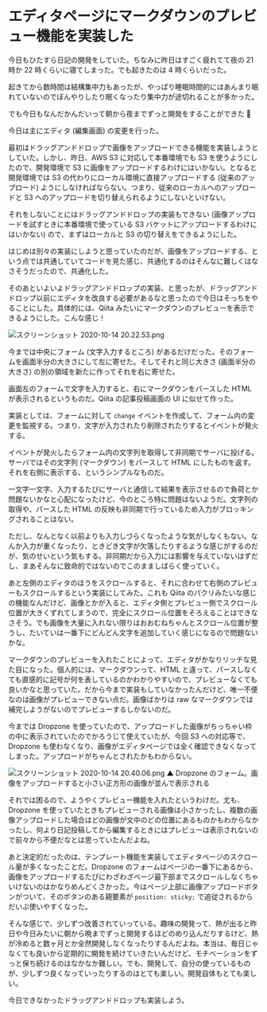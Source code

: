 # エディタページにマークダウンのプレビュー機能を実装した
今日もひたすら日記の開発をしていた。ちなみに昨日はすごく疲れてて夜の 21 時か 22 時くらいに寝てしまった。でも起きたのは 4 時くらいだった。

起きてから数時間は結構集中力もあったが、やっぱり睡眠時間的にはあんまり眠れていないのでぼんやりしたり眠くなったり集中力が途切れることが多かった。

でも今日もなんだかんだいって朝から夜までずっと開発をすることができた 💪

今日は主にエディタ (編集画面) の変更を行った。

最初はドラッグアンドドロップで画像をアップロードできる機能を実装しようとしていた。しかし、昨日、AWS S3 に対応して本番環境でも S3 を使うようにしたので、開発環境で S3 に画像をアップロードするわけにはいかない。となると開発環境では S3 の代わりにローカル環境に直接アップロードする (従来のアップロード) ようにしなければならない。つまり、従来のローカルへのアップロードと S3 へのアップロードを切り替えられるようにしないといけない。

それをしないことにはドラッグアンドドロップの実装もできない (画像アップロードを試すときに本番環境で使っている S3 バケットにアップロードするわけにはいかない) ので、まずはローカルと S3 の切り替えをできるようにした。

はじめは別々の実装にしようと思っていたのだが、画像をアップロードする、という点では共通していてコードを見た感じ、共通化するのはそんなに難しくはなさそうだったので、共通化した。

そのあといよいよドラッグアンドドロップの実装、と思ったが、ドラッグアンドドロップ以前にエディタを改良する必要があるなと思ったので今日はそっちをやることにした。具体的には、Qiita みたいにマークダウンのプレビューを表示できるようにした。こんな感じ！

![スクリーンショット 2020-10-14 20.22.53.png](https://diary.noraworld.media/images/2020/10/4d4a8a2c3de1f46e5052a327db8d8284d78b21f41f29fb41861640427ab35f97.png)

今までは中央にフォーム (文字入力するところ) があるだけだった。そのフォームを画面半分の大きさにして左に寄せた。そしてそれと同じ大きさ (画面半分の大きさ) の別の領域を新たに作ってそれを右に寄せた。

画面左のフォームで文字を入力すると、右にマークダウンをパースした HTML が表示されるというものだ。Qiita の記事投稿画面の UI に似せて作った。

実装としては、フォームに対して `change` イベントを作成して、フォーム内の変更を監視する。つまり、文字が入力されたり削除されたりするとイベントが発火する。

イベントが発火したらフォーム内の文字列を取得して非同期でサーバに投げる。サーバではその文字列 (マークダウン) をパースして HTML にしたものを返す。それを右側に表示する、というシンプルなものだ。

一文字一文字、入力するたびにサーバと通信して結果を表示させるので負荷とか問題ないかなと心配になったけど、今のところ特に問題はないようだ。文字列の取得や、パースした HTML の反映も非同期で行っているため入力がブロッキングされることはない。

ただし、なんとなく以前よりも入力しづらくなったような気がしなくもない。なんか入力が重くなったり、ときどき文字が欠落したりするような感じがするのだが、気のせいという気もする。非同期だから入力には影響を与えていないはずだし、まあそんなに致命的ではないのでこのまましばらく使っていく。

あと左側のエディタのほうをスクロールすると、それに合わせて右側のプレビューもスクロールするという実装にしてみた。これも Qiita のパクリみたいな感じの機能なんだけど、画像とかが入ると、エディタ側とプレビュー側でスクロール位置が大きくずれてしまうので、完全にスクロール位置をそろえることはできなさそう。でも画像を大量に入れない限りはおおむねちゃんとスクロール位置が整うし、たいていは一番下にどんどん文字を追加していく感じになるので問題ないかな。

マークダウンのプレビューを入れたことによって、エディタがかなりリッチな見た目になった。個人的には、マークダウンって、HTML と違って、パースしなくても直感的に記号が何を表しているのかわかりやすいので、プレビューなくても良いかなと思っていた。だから今まで実装もしていなかったんだけど、唯一不便なのは画像がプレビューできない点だ。画像ばかりは raw なマークダウンでは補完しようがないのでプレビューするしかないのだ。

今までは Dropzone を使っていたので、アップロードした画像がちっちゃい枠の中に表示されていたのでかろうじて使えていたが、今回 S3 への対応等で、Dropzone も使わなくなり、画像がエディタページでは全く確認できなくなってしまった。アップロードがちゃんとされたかもわからない。

![スクリーンショット 2020-10-14 20.40.06.png](https://diary.noraworld.media/images/2020/10/dbf166391d4a48d7c0a96fe430de9dd3ff9dd6c22c6d734c885105e90cbbe705.png)
▲ Dropzone のフォーム。画像をアップロードすると小さい正方形の画像が並んで表示される

それでは困るので、ようやくプレビュー機能を入れたというわけだ。尤も、Dropzone を使っていたときもプレビューされる画像は小さかったし、複数の画像アップロードした場合はどの画像が文中のどの位置にあるものかもわからなかったし、何より日記投稿してから編集するときにはプレビューは表示されないので前々から不便だなとは思っていたんだよね。

あと決定的だったのは、テンプレート機能を実装してエディタページのスクロール量が多くなったことだ。Dropzone のフォームはページの一番下にあるから、画像をアップロードするたびにわざわざページ最下部までスクロールしなくちゃいけないのはかなりめんどくさかった。今はページ上部に画像アップロードボタンがついて、そのボタンのある親要素が `position: sticky;` で追従されるからだいぶ使いやすくなった。

そんな感じで、少しずつ改善されていっている。趣味の開発って、熱が出ると昨日や今日みたいに朝から晩までずっと開発するほどのめり込んだりするけど、熱が冷めると数ヶ月とか全然開発しなくなったりするんだよね。本当は、毎日じゃなくても良いから定期的に開発を続けていきたいんだけど、モチベーションをずっと保ち続けるのはなかなか難しい。でも、開発して、自分の使っているものが、少しずつ良くなっていったりするのはとても楽しい。開発自体もとても楽しい。

今日できなかったドラッグアンドドロップも実装しよう。
